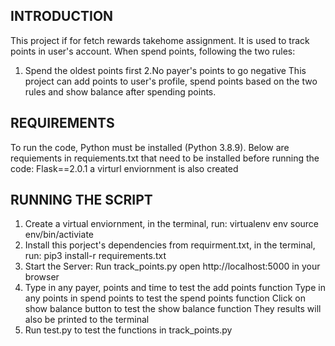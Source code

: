 INTRODUCTION
---------------------
This project if for fetch rewards takehome assignment. It is used to track points in user's account. 
When spend points, following the two rules:
1. Spend the oldest points first
2.No payer's points to go negative
This project can add points to user's profile, spend points based on the two rules and show balance after spending points.

REQUIREMENTS
---------------------
To run the code, Python must be installed (Python 3.8.9).
Below are requiements in requiements.txt that need to be installed before running the code:
Flask==2.0.1
a virturl enviornment is also created 

RUNNING THE SCRIPT
---------------------
1. Create a virtual enviornment, in the terminal, run:
virtualenv env
source env/bin/activiate
2. Install this porject's dependencies from requirment.txt, in the terminal, run:
pip3 install-r requirements.txt
3. Start the Server:
Run track_points.py
open http://localhost:5000 in your browser
4.  Type in any payer, points and time to test the add points function
    Type in any points in spend points to test the spend points function
    Click on show balance button to test the show balance function
    They results will also be printed to the terminal
5. Run test.py to test the functions in track_points.py
